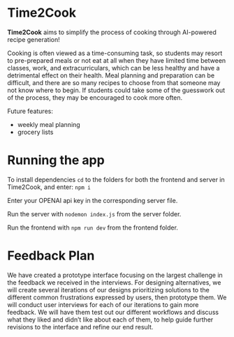 # Time2Cook

**Time2Cook** aims to simplify the process of cooking through AI-powered recipe generation!

Cooking is often viewed as a time-consuming task, so students may resort to pre-prepared meals
or not eat at all when they have limited time between classes, work, and extracurriculars, which
can be less healthy and have a detrimental effect on their health. Meal planning and preparation
can be difficult, and there are so many recipes to choose from that someone may not know where
to begin. If students could take some of the guesswork out of the process, they may be
encouraged to cook more often.

Future features:

- weekly meal planning
- grocery lists

# Running the app
To install dependencies `cd` to the folders for both the frontend and server in Time2Cook, and enter: `npm i`

Enter your OPENAI api key in the corresponding server file.

Run the server with `nodemon index.js` from the server folder.

Run the frontend with `npm run dev` from the frontend folder.

# Feedback Plan
We have created a prototype interface focusing on the largest challenge in the feedback we received in the interviews. For designing alternatives, we will create several iterations of our designs prioritizing solutions to the different common frustrations expressed by users, then prototype them. We will conduct user interviews for each of our iterations to gain more feedback. We will have them test out our different workflows and discuss what they liked and didn’t like about each of them, to help guide further revisions to the interface and refine our end result.

